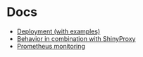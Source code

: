 # Docs

- [Deployment (with examples)](deployment/)
- [Behavior in combination with ShinyProxy](shinyproxy.md)
- [Prometheus monitoring](prometheus.md)
